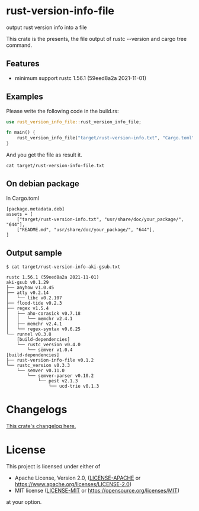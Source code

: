 # rust-version-info-file

output rust version info into a file

This crate is the presents, the file output of rustc --version and cargo tree command.

## Features

- minimum support rustc 1.56.1 (59eed8a2a 2021-11-01)

## Examples

Please write the following code in the build.rs:

```rust
use rust_version_info_file::rust_version_info_file;

fn main() {
    rust_version_info_file("target/rust-version-info.txt", "Cargo.toml");
}
```

And you get the file as result it.

```
cat target/rust-version-info-file.txt
```

## On debian package

In Cargo.toml

```
[package.metadata.deb]
assets = [
    ["target/rust-version-info.txt", "usr/share/doc/your_package/", "644"],
    ["README.md", "usr/share/doc/your_package/", "644"],
]
```

## Output sample

```
$ cat target/rust-version-info-aki-gsub.txt
```

```
rustc 1.56.1 (59eed8a2a 2021-11-01)
aki-gsub v0.1.29
├── anyhow v1.0.45
├── atty v0.2.14
│   └── libc v0.2.107
├── flood-tide v0.2.3
├── regex v1.5.4
│   ├── aho-corasick v0.7.18
│   │   └── memchr v2.4.1
│   ├── memchr v2.4.1
│   └── regex-syntax v0.6.25
└── runnel v0.3.8
    [build-dependencies]
    └── rustc_version v0.4.0
        └── semver v1.0.4
[build-dependencies]
├── rust-version-info-file v0.1.2
└── rustc_version v0.3.3
    └── semver v0.11.0
        └── semver-parser v0.10.2
            └── pest v2.1.3
                └── ucd-trie v0.1.3
```

# Changelogs

[This crate's changelog here.](https://github.com/aki-akaguma/rust-version-info-file/blob/main/CHANGELOG.md)

# License

This project is licensed under either of

 * Apache License, Version 2.0, ([LICENSE-APACHE](LICENSE-APACHE) or
   https://www.apache.org/licenses/LICENSE-2.0)
 * MIT license ([LICENSE-MIT](LICENSE-MIT) or
   https://opensource.org/licenses/MIT)

at your option.
